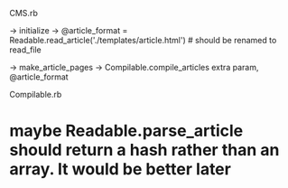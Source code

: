 CMS.rb

-> initialize -> @article_format = Readable.read_article('./templates/article.html') # should be renamed to read_file

-> make_article_pages -> Compilable.compile_articles extra param, @article_format

Compilable.rb

# maybe Readable.parse_article should return a hash rather than an array. It would be better later
